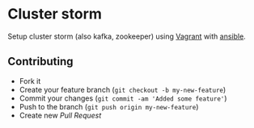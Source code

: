 Cluster storm
=====================

Setup cluster storm (also kafka, zookeeper) using [Vagrant] with [ansible].


## Contributing
* Fork it
* Create your feature branch (`git checkout -b my-new-feature`)
* Commit your changes (`git commit -am 'Added some feature'`)
* Push to the branch (`git push origin my-new-feature`)
* Create new *Pull Request*

[Vagrant]:http://www.vagrantup.com/
[ansible]:http://www.ansible.com/

